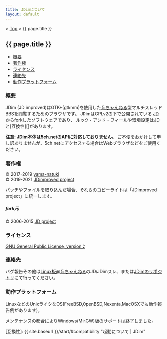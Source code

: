 ```yaml
---
title: JDimについて
layout: default
---
```


&gt; [Top](../) &gt; {{ page.title }}

## {{ page.title }}

- [概要](#abstract)
- [著作権](#copyright)
- [ライセンス](#license)
- [連絡先](#contact)
- [動作プラットフォーム](#platform)


<a name="abstract"></a>
### 概要
JDim (JD improved)はGTK+(gtkmm)を使用した[５ちゃんねる][]型マルチスレッドBBSを閲覧するためのブラウザです。
JDimはGPLv2の下で公開されている [JD][] からforkしたソフトウェアであり、
ルック・アンド・フィールや環境設定はJDと[互換性][]があります。

**注意: JDim本体は5ch.netのAPIに対応しておりません。**
ご不便をおかけして申し訳ありませんが、5ch.netにアクセスする場合はWebブラウザなどをご使用ください。


<a name="copyright"></a>
### 著作権
© 2017-2019 [yama-natuki][]  
© 2019-2021 [JDimproved project][repository]

パッチやファイルを取り込んだ場合、それらのコピーライトは「JDimproved project」に統一します。

##### fork元
© 2006-2015 [JD project][JD]


<a name="license"></a>
### ライセンス
[GNU General Public License, version 2][gpl2]


<a name="contact"></a>
### 連絡先
バグ報告その他は[Linux板@５ちゃんねる][linux]のJD/JDimスレ、または[JDimのリポジトリ][repository]にて行ってください。


<a name="platform"></a>
### 動作プラットフォーム
LinuxなどのUnixライクなOS(FreeBSD,OpenBSD,Nexenta,MacOSXでも動作報告例があります)。

メンテナンスの都合によりWindows(MinGW)版のサポートは[終了][#445]しました。


[５ちゃんねる]: https://5ch.net
[JD]: https://ja.osdn.net/projects/jd4linux/ "JD for Linux プロジェクト日本語トップページ"
[yama-natuki]: https://github.com/yama-natuki
[repository]: https://github.com/JDimproved/JDim
[gpl2]: https://ja.osdn.net/projects/opensource/wiki/licenses%2FGNU_General_Public_License
[linux]: https://mao.5ch.net/linux/
[#445]: https://github.com/JDimproved/JDim/issues/445

[互換性]: {{ site.baseurl }}/start/#compatibility "起動について \| JDim"
